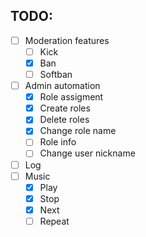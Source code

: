 ## TODO:

- [ ] Moderation features
  - [ ] Kick
  - [x] Ban
  - [ ] Softban
- [ ] Admin automation
  - [x] Role assigment
  - [x] Create roles
  - [x] Delete roles
  - [x] Change role name
  - [ ] Role info
  - [ ] Change user nickname
- [ ] Log
- [ ] Music
  - [x] Play
  - [x] Stop
  - [x] Next
  - [ ] Repeat

